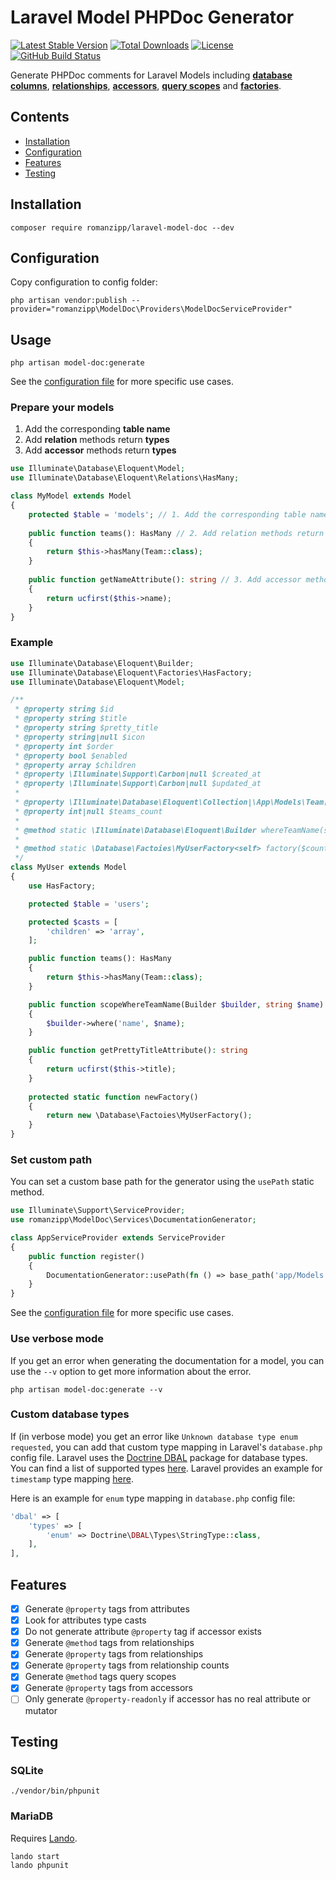 # Laravel Model PHPDoc Generator

[![Latest Stable Version](https://img.shields.io/packagist/v/romanzipp/Laravel-Model-Doc.svg?style=flat-square)](https://packagist.org/packages/romanzipp/laravel-model-doc)
[![Total Downloads](https://img.shields.io/packagist/dt/romanzipp/Laravel-Model-Doc.svg?style=flat-square)](https://packagist.org/packages/romanzipp/laravel-model-doc)
[![License](https://img.shields.io/packagist/l/romanzipp/Laravel-Model-Doc.svg?style=flat-square)](https://packagist.org/packages/romanzipp/laravel-model-doc)
[![GitHub Build Status](https://img.shields.io/github/actions/workflow/status/romanzipp/Laravel-Model-Doc/tests.yml?branch=master&label=tests&style=flat-square)](https://github.com/romanzipp/Laravel-Model-Doc/actions)

Generate PHPDoc comments for Laravel Models including [**database columns**](https://laravel.com/docs/eloquent), [**relationships**](https://laravel.com/docs/eloquent-relationships), [**accessors**](https://laravel.com/docs/eloquent-mutators#accessors-and-mutators), [**query scopes**](https://laravel.com/docs/eloquent#query-scopes) and [**factories**](https://laravel.com/docs/eloquent-factories).

## Contents

- [Installation](#installation)
- [Configuration](#configuration)
- [Features](#features)
- [Testing](#testing)

## Installation

```
composer require romanzipp/laravel-model-doc --dev
```

## Configuration

Copy configuration to config folder:

```
php artisan vendor:publish --provider="romanzipp\ModelDoc\Providers\ModelDocServiceProvider"
```

## Usage

```
php artisan model-doc:generate
```

See the [configuration file](config/model-doc.php) for more specific use cases.

### Prepare your models

1. Add the corresponding **table name**
2. Add **relation** methods return **types** 
3. Add **accessor** methods return **types**

```php
use Illuminate\Database\Eloquent\Model;
use Illuminate\Database\Eloquent\Relations\HasMany;

class MyModel extends Model
{
    protected $table = 'models'; // 1. Add the corresponding table name
    
    public function teams(): HasMany // 2. Add relation methods return types
    {
        return $this->hasMany(Team::class);
    }
    
    public function getNameAttribute(): string // 3. Add accessor methods return types
    {
        return ucfirst($this->name);
    }
}
```

### Example

```php
use Illuminate\Database\Eloquent\Builder;
use Illuminate\Database\Eloquent\Factories\HasFactory;
use Illuminate\Database\Eloquent\Model;

/**
 * @property string $id
 * @property string $title
 * @property string $pretty_title
 * @property string|null $icon
 * @property int $order
 * @property bool $enabled
 * @property array $children
 * @property \Illuminate\Support\Carbon|null $created_at
 * @property \Illuminate\Support\Carbon|null $updated_at
 *
 * @property \Illuminate\Database\Eloquent\Collection|\App\Models\Team[] $teams
 * @property int|null $teams_count
 *
 * @method static \Illuminate\Database\Eloquent\Builder whereTeamName(string $name)
 * 
 * @method static \Database\Factoies\MyUserFactory<self> factory($count = null, $state = [])
 */
class MyUser extends Model
{
    use HasFactory;

    protected $table = 'users';

    protected $casts = [
        'children' => 'array',
    ];

    public function teams(): HasMany
    {
        return $this->hasMany(Team::class);
    }

    public function scopeWhereTeamName(Builder $builder, string $name)
    {
        $builder->where('name', $name);
    }

    public function getPrettyTitleAttribute(): string
    {
        return ucfirst($this->title);
    }
    
    protected static function newFactory()
    {
        return new \Database\Factoies\MyUserFactory();
    }
}
```

### Set custom path

You can set a custom base path for the generator using the `usePath` static method.

```php
use Illuminate\Support\ServiceProvider;
use romanzipp\ModelDoc\Services\DocumentationGenerator;

class AppServiceProvider extends ServiceProvider
{
    public function register()
    {
        DocumentationGenerator::usePath(fn () => base_path('app/Models'));
    }
}
```

See the [configuration file](config/model-doc.php) for more specific use cases.

### Use verbose mode

If you get an error when generating the documentation for a model, you can use the `--v` option to get more information about the error.

```
php artisan model-doc:generate --v
```

### Custom database types

If (in verbose mode) you get an error like `Unknown database type enum requested`, you can add that custom type mapping in Laravel's `database.php` config file. Laravel uses the [Doctrine DBAL](https://www.doctrine-project.org/projects/doctrine-dbal/en/latest/reference/types.html) package for database types. You can find a list of supported types [here](https://www.doctrine-project.org/projects/doctrine-dbal/en/latest/reference/types.html#mapping-matrix).
Laravel provides an example for `timestamp` type mapping [here](https://laravel.com/docs/10.x/migrations#modifying-columns-on-sqlite).

Here is an example for `enum` type mapping in `database.php` config file:

```php
'dbal' => [
    'types' => [
        'enum' => Doctrine\DBAL\Types\StringType::class,
    ],
],
```

## Features

- [x] Generate `@property` tags from attributes
- [x] Look for attributes type casts
- [x] Do not generate attribute `@property` tag if accessor exists
- [x] Generate `@method` tags from relationships
- [x] Generate `@property` tags from relationships
- [x] Generate `@property` tags from relationship counts
- [x] Generate `@method` tags query scopes
- [x] Generate `@property` tags from accessors
- [ ] Only generate `@property-readonly` if accessor has no real attribute or mutator

## Testing

### SQLite

```
./vendor/bin/phpunit
```

### MariaDB

Requires [Lando](https://lando.dev/).

```
lando start
lando phpunit
```
